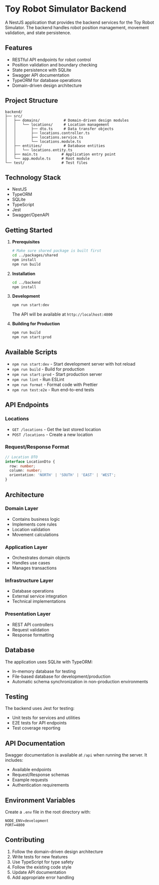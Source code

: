 # Toy Robot Simulator Backend

A NestJS application that provides the backend services for the Toy Robot Simulator. The backend handles robot position management, movement validation, and state persistence.

## Features

- RESTful API endpoints for robot control
- Position validation and boundary checking
- State persistence with SQLite
- Swagger API documentation
- TypeORM for database operations
- Domain-driven design architecture

## Project Structure

```
backend/
├── src/
│   ├── domains/           # Domain-driven design modules
│   │   └── locations/     # Location management
│   │       ├── dto.ts     # Data transfer objects
│   │       ├── locations.controller.ts
│   │       ├── locations.service.ts
│   │       └── locations.module.ts
│   ├── entities/          # Database entities
│   │   └── locations.entity.ts
│   ├── main.ts           # Application entry point
│   └── app.module.ts     # Root module
└── test/                 # Test files
```

## Technology Stack

- NestJS
- TypeORM
- SQLite
- TypeScript
- Jest
- Swagger/OpenAPI

## Getting Started

1. **Prerequisites**
   ```bash
   # Make sure shared package is built first
   cd ../packages/shared
   npm install
   npm run build
   ```

2. **Installation**
   ```bash
   cd ../backend
   npm install
   ```

3. **Development**
   ```bash
   npm run start:dev
   ```
   The API will be available at `http://localhost:4800`

4. **Building for Production**
   ```bash
   npm run build
   npm run start:prod
   ```

## Available Scripts

- `npm run start:dev` - Start development server with hot reload
- `npm run build` - Build for production
- `npm run start:prod` - Start production server
- `npm run lint` - Run ESLint
- `npm run format` - Format code with Prettier
- `npm run test:e2e` - Run end-to-end tests

## API Endpoints

### Locations

- `GET /locations` - Get the last stored location
- `POST /locations` - Create a new location

### Request/Response Format

```typescript
// Location DTO
interface LocationDto {
  row: number;
  column: number;
  orientation: 'NORTH' | 'SOUTH' | 'EAST' | 'WEST';
}
```

## Architecture

### Domain Layer
- Contains business logic
- Implements core rules
- Location validation
- Movement calculations

### Application Layer
- Orchestrates domain objects
- Handles use cases
- Manages transactions

### Infrastructure Layer
- Database operations
- External service integration
- Technical implementations

### Presentation Layer
- REST API controllers
- Request validation
- Response formatting

## Database

The application uses SQLite with TypeORM:
- In-memory database for testing
- File-based database for development/production
- Automatic schema synchronization in non-production environments

## Testing

The backend uses Jest for testing:
- Unit tests for services and utilities
- E2E tests for API endpoints
- Test coverage reporting

## API Documentation

Swagger documentation is available at `/api` when running the server. It includes:
- Available endpoints
- Request/Response schemas
- Example requests
- Authentication requirements

## Environment Variables

Create a `.env` file in the root directory with:
```
NODE_ENV=development
PORT=4800
```

## Contributing

1. Follow the domain-driven design architecture
2. Write tests for new features
3. Use TypeScript for type safety
4. Follow the existing code style
5. Update API documentation
6. Add appropriate error handling
